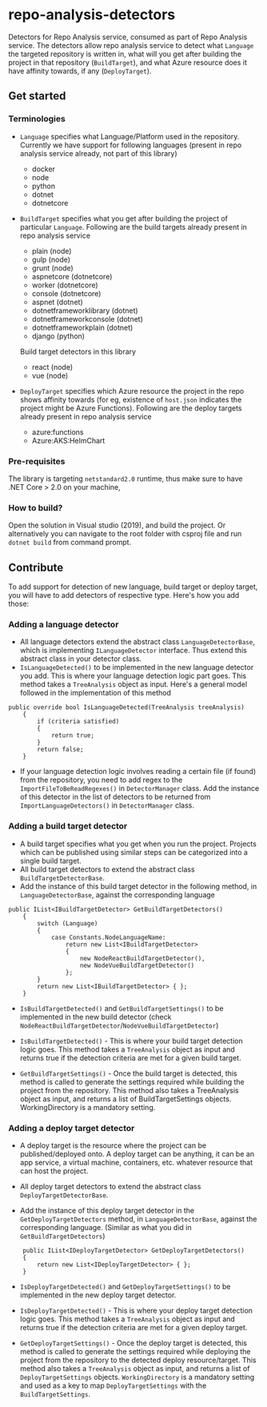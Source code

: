 # repo-analysis-detectors
Detectors for Repo Analysis service, consumed as part of Repo Analysis service. The detectors allow repo analysis service to detect what `Language` the targeted repository is written in, what will you get after building the project in that repository (`BuildTarget`), and what Azure resource does it have affinity towards, if any (`DeployTarget`).

## Get started

### Terminologies

- `Language` specifies what Language/Platform used in the repository. Currently we have support for following languages (present in repo analysis service already, not part of this library)
    - docker
    - node
    - python
    - dotnet
    - dotnetcore

- `BuildTarget` specifies what you get after building the project of particular `Language`. Following are the build targets already present in repo analysis service
    - plain (node)
    - gulp (node)
    - grunt (node)
    - aspnetcore (dotnetcore)
    - worker (dotnetcore)
    - console (dotnetcore)
    - aspnet (dotnet)
    - dotnetframeworklibrary (dotnet)
    - dotnetframeworkconsole (dotnet)
    - dotnetframeworkplain (dotnet)
    - django (python)

    Build target detectors in this library
    - react (node)
    - vue (node)

- `DeployTarget` specifies which Azure resource the project in the repo shows affinity towards (for eg, existence of `host.json` indicates the project might be Azure Functions). Following are the deploy targets already present in repo analysis service
    - azure:functions
    - Azure:AKS:HelmChart

### Pre-requisites

The library is targeting `netstandard2.0` runtime, thus make sure to have .NET Core > 2.0 on your machine,

### How to build?

Open the solution in Visual studio (2019), and build the project. Or alternatively you can navigate to the root folder with csproj file and run `dotnet build` from command prompt.

## Contribute

To add support for detection of new language, build target or deploy target, you will have to add detectors of respective type.
Here's how you add those:

### Adding a language detector

- All language detectors extend the abstract class `LanguageDetectorBase`, which is implementing `ILanguageDetector` interface. Thus extend this abstract class in your detector class.
- `IsLanguageDetected()` to be implemented in the new language detector you add. This is where your language detection logic part goes. This method takes a `TreeAnalysis` object as input. Here's a general model followed in the implementation of this method
```
public override bool IsLanguageDetected(TreeAnalysis treeAnalysis)
    {
        if (criteria satisfied)
        {
            return true;
        }
        return false;
    }
```
- If your language detection logic involves reading a certain file (if found) from the repository, you need to add regex to the `ImportFileToBeReadRegexes()` in `DetectorManager` class. Add the instance of this detector in the list of detectors to be returned from `ImportLanguageDetectors()` in `DetectorManager` class.

### Adding a build target detector

- A build target specifies what you get when you run the project. Projects which can be published using similar steps can be categorized into a single build target. 
- All build target detectors to extend the abstract class `BuildTargetDetectorBase`. 
- Add the instance of this build target detector in the following method, in `LanguageDetectorBase`, against the corresponding language
```
public IList<IBuildTargetDetector> GetBuildTargetDetectors()
    {
        switch (Language)
        {
            case Constants.NodeLanguageName:
                return new List<IBuildTargetDetector>
                {
                    new NodeReactBuildTargetDetector(),
                    new NodeVueBuildTargetDetector()
                };
        }
        return new List<IBuildTargetDetector> { };
    }
```
- `IsBuildTargetDetected()` and `GetBuildTargetSettings()` to be implemented in the new build detector (check `NodeReactBuildTargetDetector`/`NodeVueBuildTargetDetector`)

- `IsBuildTargetDetected()` - This is where your build target detection logic goes. This method takes a `TreeAnalysis` object as input and returns true if the detection criteria are met for a given build target.

- `GetBuildTargetSettings()` - Once the build target is detected, this method is called to generate the settings required while building the project from the repository. This method also takes a TreeAnalysis object as input, and returns a list of BuildTargetSettings objects. WorkingDirectory is a mandatory setting.

### Adding a deploy target detector

- A deploy target is the resource where the project can be published/deployed onto. A deploy target can be anything, it can be an app service, a virtual machine, containers, etc. whatever resource that can host the project.

- All deploy target detectors to extend the abstract class `DeployTargetDetectorBase`.

- Add the instance of this deploy target detector in the `GetDeployTargetDetectors` method, in `LanguageDetectorBase`, against the corresponding language. (Similar as what you did in `GetBuildTargetDetectors`)
```
    public IList<IDeployTargetDetector> GetDeployTargetDetectors()
    {
        return new List<IDeployTargetDetector> { };
    }
```

- `IsDeployTargetDetected()` and `GetDeployTargetSettings()` to be implemented in the new deploy target detector.

- `IsDeployTargetDetected()` - This is where your deploy target detection logic goes. This method takes a `TreeAnalysis` object as input and returns true if the detection criteria are met for a given deploy target.

- `GetDeployTargetSettings()` - Once the deploy target is detected, this method is called to generate the settings required while deploying the project from the repository to the detected deploy resource/target. This method also takes a `TreeAnalysis` object as input, and returns a list of `DeployTargetSettings` objects. `WorkingDirectory` is a mandatory setting and used as a key to map `DeployTargetSettings` with the `BuildTargetSettings`.
